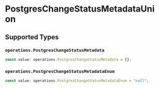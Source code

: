 # PostgresChangeStatusMetadataUnion


## Supported Types

### `operations.PostgresChangeStatusMetadata`

```typescript
const value: operations.PostgresChangeStatusMetadata = {};
```

### `operations.PostgresChangeStatusMetadataEnum`

```typescript
const value: operations.PostgresChangeStatusMetadataEnum = "null";
```

